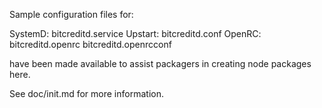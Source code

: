 Sample configuration files for:

SystemD: bitcreditd.service
Upstart: bitcreditd.conf
OpenRC:  bitcreditd.openrc
         bitcreditd.openrcconf

have been made available to assist packagers in creating node packages here.

See doc/init.md for more information.
